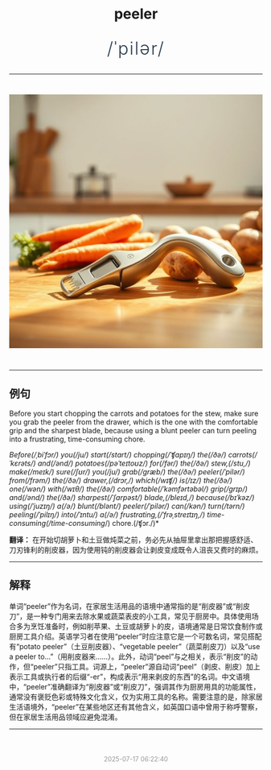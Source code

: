 <div align="center">

# peeler

<div style="margin: 30px 0;">
<h1 style="font-size: 2.5em; font-weight: 300; letter-spacing: 2px; margin: 0; color: #2c3e50;">
/ˈpilər/
</h1>
</div>

</div>

---

<div align="center" style="margin: 40px 0;">

![peeler](images/peeler.png)

</div>

---

## 例句

Before you start chopping the carrots and potatoes for the stew, make sure you grab the peeler from the drawer, which is the one with the comfortable grip and the sharpest blade, because using a blunt peeler can turn peeling into a frustrating, time-consuming chore.

*Before(/ˌbiˈfɔr/) you(/ju/) start(/stɑrt/) chopping(/ˈʧɑpɪŋ/) the(/ðə/) carrots(/ˈkɛrəts/) and(/ənd/) potatoes(/pəˈteɪtoʊz/) for(/fər/) the(/ðə/) stew,(/stu,/) make(/meɪk/) sure(/ʃʊr/) you(/ju/) grab(/græb/) the(/ðə/) peeler(/ˈpilər/) from(/frəm/) the(/ðə/) drawer,(/drɔr,/) which(/wɪʧ/) is(/ɪz/) the(/ðə/) one(/wən/) with(/wɪθ/) the(/ðə/) comfortable(/ˈkəmfərtəbəl/) grip(/grɪp/) and(/ənd/) the(/ðə/) sharpest(/ˈʃɑrpəst/) blade,(/bleɪd,/) because(/bɪˈkəz/) using(/ˈjuzɪŋ/) a(/ə/) blunt(/blənt/) peeler(/ˈpilər/) can(/kən/) turn(/tərn/) peeling(/ˈpilɪŋ/) into(/ˈɪntu/) a(/ə/) frustrating,(/ˈfrəˌstreɪtɪŋ,/) time-consuming(/time-consuming*/) chore.(/ʧɔr./)*

**翻译：** 在开始切胡萝卜和土豆做炖菜之前，务必先从抽屉里拿出那把握感舒适、刀刃锋利的削皮器，因为使用钝的削皮器会让剥皮变成既令人沮丧又费时的麻烦。

---

## 解释

单词“peeler”作为名词，在家居生活用品的语境中通常指的是“削皮器”或“削皮刀”，是一种专门用来去除水果或蔬菜表皮的小工具，常见于厨房中。具体使用场合多为烹饪准备时，例如削苹果、土豆或胡萝卜的皮，语境通常是日常饮食制作或厨房工具介绍。英语学习者在使用“peeler”时应注意它是一个可数名词，常见搭配有“potato peeler”（土豆削皮器）、“vegetable peeler”（蔬菜削皮刀）以及“use a peeler to…”（用削皮器来……）。此外，动词“peel”与之相关，表示“削皮”的动作，但“peeler”只指工具。词源上，“peeler”源自动词“peel”（剥皮、削皮）加上表示工具或执行者的后缀“-er”，构成表示“用来剥皮的东西”的名词。中文语境中，“peeler”准确翻译为“削皮器”或“削皮刀”，强调其作为厨房用具的功能属性，通常没有褒贬色彩或特殊文化含义，仅为实用工具的名称。需要注意的是，除家居生活语境外，“peeler”在某些地区还有其他含义，如英国口语中曾用于称呼警察，但在家居生活用品领域应避免混淆。


---

<div align="center" style="margin-top: 50px;">
<small style="color: #999; font-size: 0.9em;">2025-07-17 06:22:40</small>
</div>
